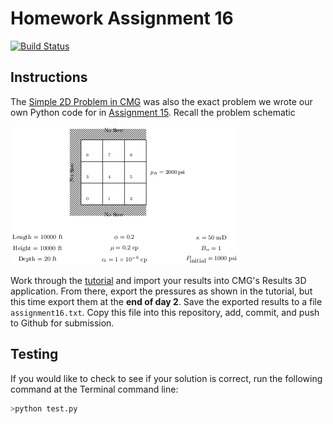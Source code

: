 # Homework Assignment 16

[![Build Status](https://travis-ci.com/PGE323M/assignment16.svg?token=SnMGq692xXXqxzyE6QSj&branch=master)](https://travis-ci.com/PGE323M/assignment16)

## Instructions

The [Simple 2D Problem in CMG](https://youtu.be/4UGY74SJZ-o) was also the exact problem we wrote our own Python code for in [Assignment 15](https://github.com/PGE323M-Fall2017/assignment15/blob/master/assignment15.ipynb).   Recall the problem schematic

![image](images/grid.png)

Work through the [tutorial](https://youtu.be/4UGY74SJZ-o) and import your results into CMG's Results 3D application.  From there, export the pressures as shown in the tutorial, but this time export them at the **end of day 2**.
Save the exported results to a file `assignment16.txt`.  Copy this file into this repository, add, commit, and push to Github for submission.

## Testing

If you would like to check to see if your solution is correct, run the following command at the Terminal command line:

```bash
>python test.py
```
